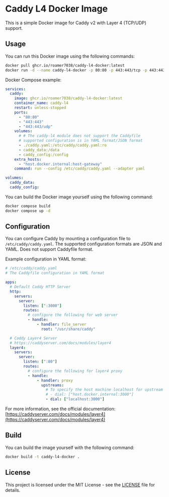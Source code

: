 # Caddy L4 Docker Image

This is a simple Docker image for Caddy v2 with Layer 4 (TCP/UDP) support.

## Usage

You can run this Docker image using the following commands:

```bash
docker pull ghcr.io/roamer7038/caddy-l4-docker:latest
docker run -d --name caddy-l4-docker -p 80:80 -p 443:443/tcp -p 443:443/udp ghcr.io/roamer7038/caddy-l4-docker:latest
```

Docker Compose example:

```yaml
services:
  caddy:
    image: ghcr.io/roamer7038/caddy-l4-docker:latest
    container_name: caddy-l4
    restart: unless-stopped
    ports:
      - "80:80"
      - "443:443"
      - "443:443/udp"
    volumes:
      # # The caddy-l4 module does not support the Caddyfile
      # supported configuration is in YAML format/JSON format
      - ./caddy.yaml:/etc/caddy/caddy.yaml:ro
      - caddy_data:/data
      - caddy_config:/config
    extra_hosts:
      - "host.docker.internal:host-gateway"
    command: run --config /etc/caddy/caddy.yaml --adapter yaml

volumes:
  caddy_data:
  caddy_config:
```

You can build the Docker image yourself using the following command:

```bash
docker compose build
docker compose up -d
```

## Configuration

You can configure Caddy by mounting a configuration file to `/etc/caddy/caddy.yaml`.
The supported configuration formats are JSON and YAML.
Does not support Caddyfile format.

Example configuration in YAML format:

```yaml
# /etc/caddy/caddy.yaml
# The Caddyfile configuration in YAML format

apps:
  # Default Caddy HTTP Server
  http:
    servers:
      server:
        listen: [":3000"]
        routes:
          # configure the following for web server
          - handle:
              - handler: file_server
                root: "/usr/share/caddy"

  # Caddy Layer4 Server
  # https://caddyserver.com/docs/modules/layer4
  layer4:
    servers:
      server:
        listen: [":80"]
        routes:
          # configure the following for layer4 proxy
          - handle:
              - handler: proxy
                upstreams:
                  # To specify the host machine localhost for upstream
                  # - dial: ["host.docker.internal:3000"]
                  - dial: ["localhost:3000"]
```

For more information, see the official documentation:
[https://caddyserver.com/docs/modules/layer4](https://caddyserver.com/docs/modules/layer4)

## Build

You can build the image yourself with the following command:

```bash
docker build -t caddy-l4-docker .
```

## License

This project is licensed under the MIT License - see the [LICENSE](LICENSE) file for details.
